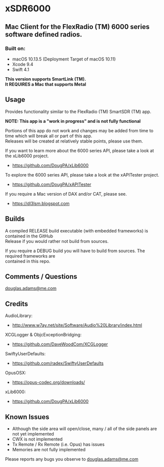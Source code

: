 # xSDR6000
## Mac Client for the FlexRadio (TM) 6000 series software defined radios.

### Built on:
*  macOS 10.13.5 (Deployment Target of macOS 10.11)
*  Xcode 9.4
*  Swift 4.1


**This version supports SmartLink (TM).**  
**It REQUIRES a Mac that supports Metal**  

## Usage

Provides functionality similar to the FlexRadio (TM) SmartSDR (TM) app.

**NOTE: This app is a "work in progress" and is not fully functional**  

Portions of this app do not work and changes may be added from time to time which will break all or part of this app.  
Releases will be created at relatively stable points, please use them.  


If you want to learn more about the 6000 series API, please take a look at the xLib6000 project. 

* https://github.com/DougPA/xLib6000

To explore the 6000 series API, please take a look at the xAPITester project.

* https://github.com/DougPA/xAPITester

If you require a Mac version of DAX and/or CAT, please see.

* https://dl3lsm.blogspot.com


## Builds

A compiled RELEASE build executable (with  embedded frameworks) is contained in the GitHub  
Release if you would rather not build from sources.  

If you require a DEBUG build you will have to build from sources. The required frameworks are   
contained in this repo.


## Comments / Questions

douglas.adams@me.com


## Credits

AudioLibrary: 

* http://www.w7ay.net/site/Software/Audio%20Library/index.html

XCGLogger & ObjcExceptionBridging:

* https://github.com/DaveWoodCom/XCGLogger

SwiftyUserDefaults:

* https://github.com/radex/SwiftyUserDefaults

OpusOSX:

* https://opus-codec.org/downloads/

xLib6000:

* https://github.com/DougPA/xLib6000


## Known Issues

* Although the side area will open/close, many / all of the side panels are not yet implemented
* CWX is not implemented
* Tx Remote / Rx Remote (i.e. Opus) has issues
* Memories are not fully implemented

Please reports any bugs you observe to douglas.adams@me.com


